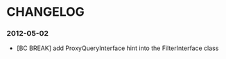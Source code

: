 CHANGELOG
=========

### 2012-05-02

* [BC BREAK] add ProxyQueryInterface hint into the FilterInterface class
